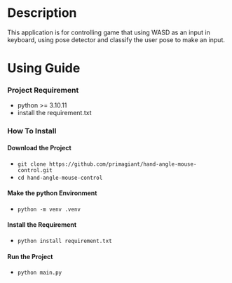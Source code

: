 # Description

This application is for controlling game that using WASD as an input in keyboard, using pose detector and classify the user pose to make an input. 

# Using Guide
### Project Requirement

- python >= 3.10.11
- install the requirement.txt

### How To Install

#### Download the Project
- `git clone https://github.com/primagiant/hand-angle-mouse-control.git`
- `cd hand-angle-mouse-control`

#### Make the python Environment
- `python -m venv .venv`

#### Install the Requirement
- `python install requirement.txt`

#### Run the Project
- `python main.py`